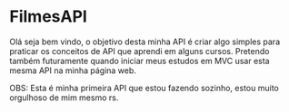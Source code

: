 # FilmesAPI
Olá seja bem vindo, o objetivo desta minha API é criar algo simples para praticar os conceitos de API que aprendi em alguns cursos.
Pretendo também futuramente quando iniciar meus estudos em MVC usar esta mesma API na minha página web.

OBS: Esta é minha primeira API que estou fazendo sozinho, estou muito orgulhoso de mim mesmo rs.
